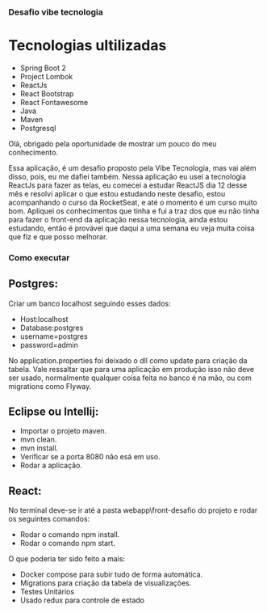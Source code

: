 ### Desafio vibe tecnologia

# Tecnologias ultilizadas
- Spring Boot 2
- Project Lombok
- ReactJs
- React Bootstrap
- React Fontawesome
- Java
- Maven
- Postgresql

Olá, obrigado pela oportunidade de mostrar um pouco do meu conhecimento.

Essa aplicação, é um desafio proposto pela Vibe Tecnologia, mas vai além disso, pois, eu me dafiei também.
Nessa aplicação eu usei a tecnologia ReactJs para fazer as telas, eu comecei a estudar ReactJS dia 12 desse mês e resolvi aplicar o que estou estudando neste desafio, estou acompanhando o curso da RocketSeat, e até o momento é um curso muito bom. Apliquei os conhecimentos que tinha e fui a traz dos que eu não tinha para fazer o front-end da aplicação nessa tecnologia, ainda estou estudando, então é provável que daqui a uma semana eu veja muita coisa que fiz e que posso melhorar.

### Como executar

## Postgres:
Criar um banco localhost seguindo esses dados:
- Host:localhost
- Database:postgres
- username=postgres
- password=admin

No application.properties foi deixado o dll como update para criação da tabela. Vale ressaltar que para uma aplicação em produção isso não deve ser usado, normalmente qualquer coisa feita no banco é na mão, ou com migrations como Flyway.

## Eclipse ou Intellij:
- Importar o projeto maven.
- mvn clean.
- mvn install.
- Verificar se a porta 8080 não esá em uso.
- Rodar a aplicação.

## React:
No terminal deve-se ir até a pasta webapp\front-desafio do projeto e rodar os seguintes comandos:
- Rodar o comando npm install.
- Rodar o comando npm start.

O que poderia ter sido feito a mais:

- Docker compose para subir tudo de forma automática.
- Migrations para criação da tabela de visualizações.
- Testes Unitários
- Usado redux para controle de estado
